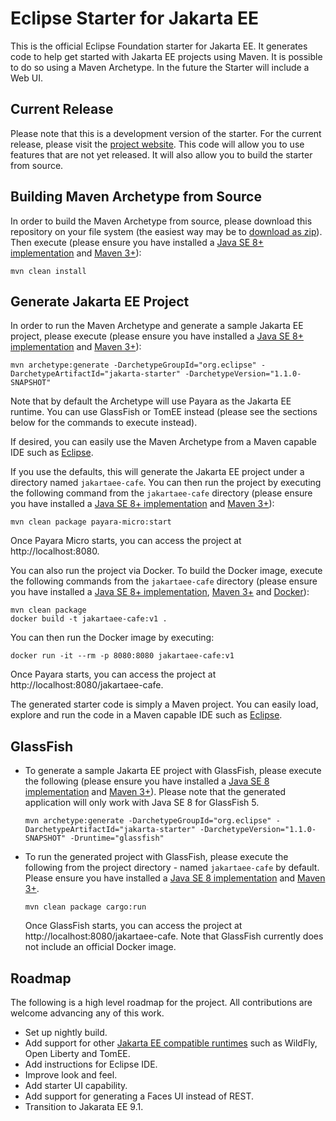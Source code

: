 # Eclipse Starter for Jakarta EE
This is the official Eclipse Foundation starter for Jakarta EE. It generates code to help get started with Jakarta EE projects using Maven. It is possible to do so using a Maven Archetype. In the future the Starter will include a Web UI.

## Current Release
Please note that this is a development version of the starter. For the current release, please visit the [project website](https://eclipse-ee4j.github.io/starter/). This code will allow you to use features that are not yet released. It will also allow you to build the starter from source.

## Building Maven Archetype from Source
In order to build the Maven Archetype from source, please download this repository on your file system (the easiest way may be to [download as zip](https://github.com/eclipse-ee4j/starter/archive/refs/heads/master.zip)). Then execute (please ensure you have installed a [Java SE 8+ implementation](https://adoptium.net/?variant=openjdk8) and [Maven 3+](https://maven.apache.org/download.cgi)):

```
mvn clean install
```

## Generate Jakarta EE Project
In order to run the Maven Archetype and generate a sample Jakarta EE project, please execute (please ensure you have installed a [Java SE 8+ implementation](https://adoptium.net/?variant=openjdk8) and [Maven 3+](https://maven.apache.org/download.cgi)):

```
mvn archetype:generate -DarchetypeGroupId="org.eclipse" -DarchetypeArtifactId="jakarta-starter" -DarchetypeVersion="1.1.0-SNAPSHOT"
```

Note that by default the Archetype will use Payara as the Jakarta EE runtime. You can use GlassFish or TomEE instead (please see the sections below for the commands to execute instead).

If desired, you can easily use the Maven Archetype from a Maven capable IDE such as [Eclipse](https://www.eclipse.org/ide).

If you use the defaults, this will generate the Jakarta EE project under a directory named `jakartaee-cafe`. You can then run the project by executing the following command from the `jakartaee-cafe` directory (please ensure you have installed a [Java SE 8+ implementation](https://adoptium.net/?variant=openjdk8) and [Maven 3+](https://maven.apache.org/download.cgi)):

```
mvn clean package payara-micro:start
```

Once Payara Micro starts, you can access the project at http://localhost:8080.

You can also run the project via Docker. To build the Docker image, execute the following commands from the `jakartaee-cafe` directory (please ensure you have installed a [Java SE 8+ implementation](https://adoptium.net/?variant=openjdk8), [Maven 3+](https://maven.apache.org/download.cgi) and [Docker](https://docs.docker.com/get-docker/)): 

```
mvn clean package
docker build -t jakartaee-cafe:v1 .
```

You can then run the Docker image by executing:

```
docker run -it --rm -p 8080:8080 jakartaee-cafe:v1
```

Once Payara starts, you can access the project at http://localhost:8080/jakartaee-cafe.

The generated starter code is simply a Maven project. You can easily load, explore and run the code in a Maven capable IDE such as [Eclipse](https://www.eclipse.org/ide).

## GlassFish

* To generate a sample Jakarta EE project with GlassFish, please execute the following (please ensure you have installed a [Java SE 8 implementation](https://adoptium.net/?variant=openjdk8) and [Maven 3+](https://maven.apache.org/download.cgi)). Please note that the generated application will only work with Java SE 8 for GlassFish 5.

  ```
  mvn archetype:generate -DarchetypeGroupId="org.eclipse" -DarchetypeArtifactId="jakarta-starter" -DarchetypeVersion="1.1.0-SNAPSHOT" -Druntime="glassfish"
  ```

* To run the generated project with GlassFish, please execute the following from the project directory - named `jakartaee-cafe` by default. Please ensure you have installed a [Java SE 8 implementation](https://adoptium.net/?variant=openjdk8) and [Maven 3+](https://maven.apache.org/download.cgi).

  ```
  mvn clean package cargo:run
  ```
 
  Once GlassFish starts, you can access the project at http://localhost:8080/jakartaee-cafe.
  Note that GlassFish currently does not include an official Docker image.

## Roadmap
The following is a high level roadmap for the project. All contributions are welcome advancing any of this work.
* Set up nightly build.
* Add support for other [Jakarta EE compatible runtimes](https://jakarta.ee/compatibility) such as WildFly, Open Liberty and TomEE.
* Add instructions for Eclipse IDE.
* Improve look and feel.
* Add starter UI capability.
* Add support for generating a Faces UI instead of REST.
* Transition to Jakarata EE 9.1.
